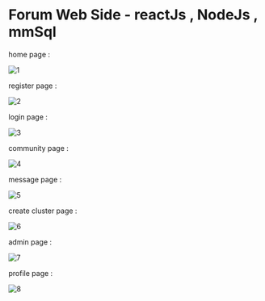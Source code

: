 # Forum Web Side - reactJs , NodeJs , mmSql

home page :
                                                
![1](https://user-images.githubusercontent.com/59862302/174872143-544db99f-2073-44b0-a5fb-7d9c25adcf04.jpg)

register page :
                                                
![2](https://user-images.githubusercontent.com/59862302/174872267-b91581e6-748b-4d37-9ee3-665503906a0a.jpg)

login page : 
                                                
![3](https://user-images.githubusercontent.com/59862302/174872371-b27cdff8-d1a5-46bb-80d5-85d3eef10dec.jpg)

community page :
                                                
![4](https://user-images.githubusercontent.com/59862302/174872560-3f9aab4b-028a-4345-9240-a0e06a4bd77e.jpg)

message page :
                                                
![5](https://user-images.githubusercontent.com/59862302/174873238-12e453e6-a9f6-41c6-a117-a6f8746fe785.jpg)

create cluster page :
                                                
![6](https://user-images.githubusercontent.com/59862302/174873490-998aff01-1747-42ac-bb0e-c76cb51c9cc1.jpg)

admin page :
                                                
![7](https://user-images.githubusercontent.com/59862302/174873708-7ac32854-4e08-4cc9-b36a-9ec8ecd364b7.jpg)

profile page :
                                                
![8](https://user-images.githubusercontent.com/59862302/174873845-0a5ced62-93ce-4a74-89d9-990f8a506d27.png)








